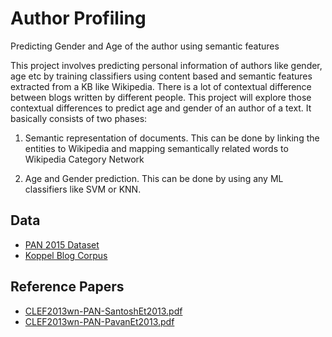 # Author Profiling

Predicting Gender and Age of the author using semantic features

This project involves predicting personal information of authors like gender, age etc by training classifiers using content based and semantic features extracted from a KB like
Wikipedia. There is a lot of contextual difference between blogs written by different people. This project will explore those contextual differences to predict age and gender of an author of a text. It
basically consists of two phases:

1. Semantic representation of documents. This can be done by linking the entities to
Wikipedia and mapping semantically related words to Wikipedia Category Network

2. Age and Gender prediction. This can be done by using any ML classifiers like SVM or
KNN.

## Data
* [PAN 2015 Dataset](http://www.uni-weimar.de/medien/webis/events/pan-15/pan15-web/author-profiling.html)
* [Koppel Blog Corpus](http://u.cs.biu.ac.il/~koppel/BlogCorpus.htm)

## Reference Papers

* [CLEF2013wn-PAN-SantoshEt2013.pdf](http://ceur-ws.org/Vol-1179/CLEF2013wn-PAN-SantoshEt2013.pdf)
* [CLEF2013wn-PAN-PavanEt2013.pdf](http://ceur-ws.org/Vol-1179/CLEF2013wn-PAN-PavanEt2013.pdf)

